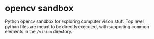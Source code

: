# opencv sandbox 

Python opencv sandbox for exploring computer vision stuff. Top level python
files are meant to be directly executed, with supporting common elements in the
`/vision` directory.
